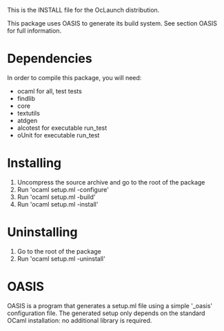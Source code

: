<!--- OASIS_START --->
<!--- DO NOT EDIT (digest: caa10816c3c9689f846b03a0fa379434) --->

This is the INSTALL file for the OcLaunch distribution.

This package uses OASIS to generate its build system. See section OASIS for
full information.

Dependencies
============

In order to compile this package, you will need:

* ocaml for all, test tests
* findlib
* core
* textutils
* atdgen
* alcotest for executable run_test
* oUnit for executable run_test

Installing
==========

1. Uncompress the source archive and go to the root of the package
2. Run 'ocaml setup.ml -configure'
3. Run 'ocaml setup.ml -build'
4. Run 'ocaml setup.ml -install'

Uninstalling
============

1. Go to the root of the package
2. Run 'ocaml setup.ml -uninstall'

OASIS
=====

OASIS is a program that generates a setup.ml file using a simple '_oasis'
configuration file. The generated setup only depends on the standard OCaml
installation: no additional library is required.

<!--- OASIS_STOP --->

